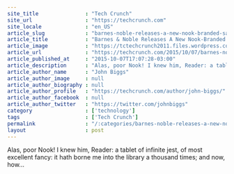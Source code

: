 ```yaml
---
site_title               : "Tech Crunch"
site_url                 : "https://techcrunch.com"
site_locale              : "en_US"
article_slug             : "barnes-noble-releases-a-new-nook-branded-samsung-tablet"
article_title            : "Barnes & Noble Releases A New Nook-Branded Samsung Tablet"
article_image            : "https://tctechcrunch2011.files.wordpress.com/2015/10/samsung-galaxy-tab-e-nook.jpg?w=401&h=259&crop=1"
article_url              : "https://techcrunch.com/2015/10/07/barnes-noble-releases-a-new-nook-branded-samsung-tablet/"
article_published_at     : "2015-10-07T17:07:28-03:00"
article_description      : "Alas, poor Nook! I knew him, Reader: a tablet of infinite jest, of most excellent fancy: it hath borne me into the library a thousand times; and now, how..."
article_author_name      : "John Biggs"
article_author_image     : null
article_author_biography : null
article_author_profile   : "https://techcrunch.com/author/john-biggs/"
article_author_facebook  : null
article_author_twitter   : "https://twitter.com/johnbiggs"
category                 : ['technology']
tags                     : ['Tech Crunch']
permalink                : "/:categories/barnes-noble-releases-a-new-nook-branded-samsung-tablet/"
layout                   : post
---
```


Alas, poor Nook! I knew him, Reader: a tablet of infinite jest, of most excellent fancy: it hath borne me into the library a thousand times; and now, how...
